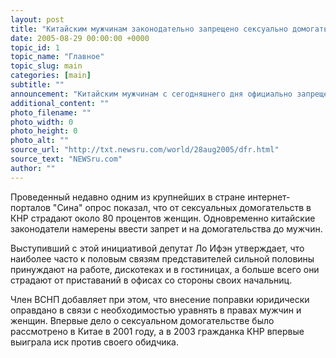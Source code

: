 ```yaml
---
layout: post
title: "Китайским мужчинам законодательно запрещено сексуально домогаться женщин"
date: 2005-08-29 00:00:00 +0000
topic_id: 1
topic_name: "Главное"
topic_slug: main
categories: [main]
subtitle: ""
announcement: "Китайским мужчинам с сегодняшнего дня официально запрещено домогаться представительниц слабого пола. Соответствующую поправку в закон о защите прав и интересов женщин внес постоянный комитет Всекитайского собрания народных представителей, сообщает агентство Синьхуа."
additional_content: ""
photo_filename: ""
photo_width: 0
photo_height: 0
photo_alt: ""
source_url: "http://txt.newsru.com/world/28aug2005/dfr.html"
source_text: "NEWSru.com"
author: ""
---
```

Проведенный недавно одним из крупнейших в стране интернет-порталов "Сина" опрос показал, что от сексуальных домогательств в КНР страдают около 80 процентов женщин. Одновременно китайские законодатели намерены ввести запрет и на домогательства до мужчин.

Выступивший с этой инициативой депутат Ло Ифэн утверждает, что наиболее часто к половым связям представителей сильной половины принуждают на работе, дискотеках и в гостиницах, а больше всего они страдают от приставаний в офисах со стороны своих начальниц.

Член ВСНП добавляет при этом, что внесение поправки юридически оправдано в связи с необходимостью уравнять в правах мужчин и женщин. Впервые дело о сексуальном домогательстве было рассмотрено в Китае в 2001 году, а в 2003 гражданка КНР впервые выиграла иск против своего обидчика.
